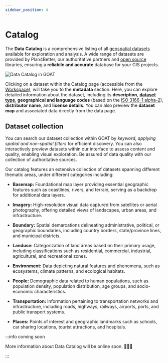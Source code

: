 ```yaml
---
sidebar_position: 4
---
```


# Catalog

The **Data Catalog** is a comprehensive listing of all [geospatial datasets](../further_reading/glossary#geospatial-data) available for exploration and analysis. A wide range of datasets are provided by Plan4Better, our authoritative partners and [open source](../further_reading/glossary#open-source) libraries, ensuring a **reliabile and accurate** database for your GIS projects.

![Data Catalog in GOAT](/img/workspace/catalog/catalog_general.png "Data Catalog in GOAT")


Clicking on a dataset within the Catalog page (accessible from the [Workspace](../category/workspace)), will take you to the **metadata** section. Here, you can explore detailed information about the dataset, including its **description**, **[dataset type](../data/dataset_types)**, **geographical and language codes** (based on the [ISO 3166-1 alpha-2](https://www.iso.org/iso-3166-country-codes.html)), **distributor name**, and **license details**. You can also preview the **dataset map** and associated data directly from the data page.

## Dataset collection
You can search our dataset collection within GOAT by *keyword, applying spatial and non-spatial filters* for efficient discovery. You can also interactively preview datasets within our interface to assess content and quality, enabling visual exploration. Be assured of data quality with our collection of authoritative sources.

Our catalog features an extensive collection of datasets spanning different thematic areas, under different categories including:

- **Basemap:** Foundational map layer providing essential geographic features such as coastlines, rivers, and terrain, serving as a backdrop for additional data layers.

- **Imagery:** High-resolution visual data captured from satellites or aerial photography, offering detailed views of landscapes, urban areas, and infrastructure.

- **Boundary:** Spatial demarcations delineating administrative, political, or geographic boundaries, including country borders, state/province lines, and municipal districts.

- **Landuse:** Categorization of land areas based on their primary usage, including classifications such as residential, commercial, industrial, agricultural, and recreational zones.

- **Environment:** Data depicting natural features and phenomena, such as ecosystems, climate patterns, and ecological habitats.

- **People:** Demographic data related to human populations, such as population density, population distribution, age groups, and socio-economic characteristics.

- **Transportation:** Information pertaining to transportation networks and infrastructure, including roads, highways, railways, airports, ports, and public transport systems.

- **Places:** Points of interest and geographic landmarks such as schools, car sharing locations, tourist attractions, and hospitals.


:::info coming soon

More information about Data Catalog will be online soon. 🧑🏻‍💻

:::
